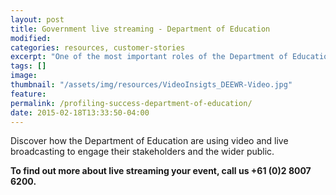 ```yaml
---
layout: post
title: Government live streaming - Department of Education
modified:
categories: resources, customer-stories
excerpt: "One of the most important roles of the Department of Education is to communicate its messages and engage with the wider community, find out how they did this with Viostream"
tags: []
image:
thumbnail: "/assets/img/resources/VideoInsigts_DEEWR-Video.jpg"
feature:
permalink: /profiling-success-department-of-education/
date: 2015-02-18T13:33:50-04:00
---
```


<div class="t-center video-containers mt-5 mb-5">
	<script src="https://publish.viostream.com/embed/ctoazt9px9nb"></script>
</div>

Discover how the Department of Education are using video and live broadcasting to engage their stakeholders and the wider public.

<strong>To find out more about live streaming your event, call us +61 (0)2 8007 6200.</strong>